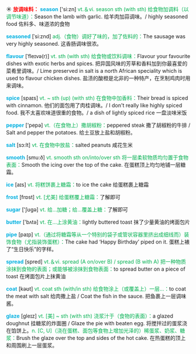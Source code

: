 ☀ <font color="red">**放调味料：**</font>
<font color="sky blue">**season**</font> ['si:zn] 
<font color="#00b050">vt.＆vi. season sth (with sth) 给食物加调料（以调节味道）：</font>Season the lamb with garlic. 给羊肉加蒜调味。/ highly seasoned food 佐料多、味道浓的食物
           
<font color="sky blue">**seasoned**</font> [ˈsi:znd]
<font color="#00b050">adj.（食物）调好了味的，加了佐料的：</font>The sausage was very highly seasoned. 这香肠调味很浓。             

<font color="sky blue">**flavour**</font> [ˈfleɪvə(r)]
<font color="#00b050">vt. sth (with sth) 给食物或饮料调味：</font>Flavour your favourite dishes with exotic herbs and spices. 把异国风味的芳草和香料加到你最喜爱的菜肴里调味。/ Lime preserved in salt is a north African speciality which is used to flavour chicken dishes. 盐渍的酸橙是北非的一种特产，在烹制鸡肉时用来调味。         

<font color="sky blue">**spice**</font> [spaɪs]
<font color="#00b050">vt. ~ sth (up) (with sth) 在食物中加香料：</font>Their bread is spiced with cinnamon. 他们的面包用了肉桂调味。/ I don't really like highly spiced food. 我不太喜欢味道很重的食物。/ a dish of lightly spiced rice 一盘淡味米饭

<font color="sky blue">**pepper**</font> ['pepə] 
<font color="#00b050">vt.（在食物上）撒胡椒粉：</font>peppered steak 撒了胡椒粉的牛排 / Salt and pepper the potatoes. 给土豆放上盐和胡椒粉。

<font color="sky blue">**salt**</font> [sɔ:lt] 
<font color="#00b050">vt. 在食物中放盐：</font>salted peanuts 咸花生米

<font color="sky blue">**smooth**</font> [smu:ð] 
<font color="#00b050">vt. smooth sth on/into/over sth 将一层柔软物质均匀置于食物表面：</font>Smooth the icing over the top of the cake. 在蛋糕顶上均匀地铺一层糖霜。

<font color="sky blue">**ice**</font> [aɪs] 
<font color="#00b050">vt. 将糕饼裹上糖霜：</font>to ice the cake 给蛋糕裹上糖霜

<font color="sky blue">**frost**</font> [frɒst] 
<font color="#00b050">vt. [尤美] 给蛋糕覆上糖霜：</font>了解即可

<font color="sky blue">**sugar**</font> ['ʃʊɡə] 
<font color="#00b050">vt. 给…加糖；给…覆盖上糖：</font>了解即可

<font color="sky blue">**butter**</font> ['bʌtə] 
<font color="#00b050">vt. 在…上涂黄油：</font>lightly buttered toast 抹了少量黄油的烤面包片

<font color="sky blue">**pipe**</font> [paɪp] 
<font color="#00b050">vt.（通过将糖霜等从一个特别的袋子或管状容器里挤出成细线而）装饰食物（尤指装饰蛋糕）：</font>The cake had ‘Happy Birthday’ piped on it. 蛋糕上裱了“生日快乐”的字样。

<font color="sky blue">**spread**</font> [spred] 
<font color="#00b050">vt.＆vi. spread (A on/over B) / spread (B with A) 把一种物质涂抹到食物的表面；或能够被涂抹到食物表面：</font>to spread butter on a piece of toast 在烤面包片上抹黄油

<font color="sky blue">**coat**</font> [kəʊt] 
<font color="#00b050">vt. coat sth (with/in sth) 给食物涂上（或覆盖上）一层…：</font>to coat the meat with salt 给肉撒上盐 / Coat the fish in the sauce. 把鱼裹上一层调味酱。

<font color="sky blue">**glaze**</font> [gleɪz]
<font color="#00b050">vt. [美] ~ sth (with sth) 浇浆汁于（食物的表面）：</font>a glazed doughnut 挂糖浆的炸面圈 / Glaze the pie with beaten egg. 将搅拌过的蛋浆浇在馅饼上。<font color="#00b050">n. [C, U]（浇在蛋糕、面包等食物上增加光泽的）稀蛋浆、奶浆、糖浆：</font>Brush the glaze over the top and sides of the hot cake. 在热蛋糕的顶上和周围刷上一层蛋浆。



